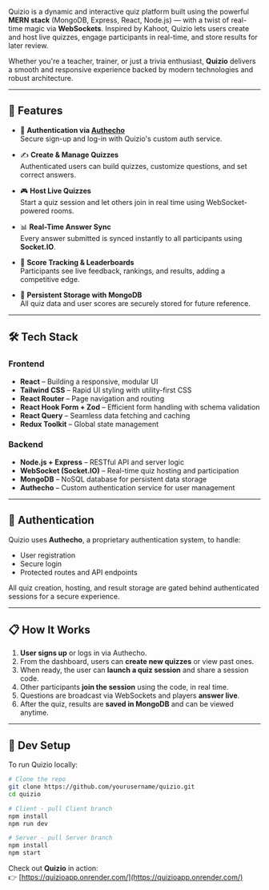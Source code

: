 Quizio is a dynamic and interactive quiz platform built using the powerful **MERN stack** (MongoDB, Express, React, Node.js) — with a twist of real-time magic via **WebSockets**. Inspired by Kahoot, Quizio lets users create and host live quizzes, engage participants in real-time, and store results for later review.

Whether you're a teacher, trainer, or just a trivia enthusiast, **Quizio** delivers a smooth and responsive experience backed by modern technologies and robust architecture.

---

## 🚀 Features

- 🔐 **Authentication via [Authecho](#authentication)**  
  Secure sign-up and log-in with Quizio's custom auth service.

- ✍️ **Create & Manage Quizzes**  
  Authenticated users can build quizzes, customize questions, and set correct answers.

- 🎮 **Host Live Quizzes**  
  Start a quiz session and let others join in real time using WebSocket-powered rooms.

- 📊 **Real-Time Answer Sync**  
  Every answer submitted is synced instantly to all participants using **Socket.IO**.

- 🧠 **Score Tracking & Leaderboards**  
  Participants see live feedback, rankings, and results, adding a competitive edge.

- 💾 **Persistent Storage with MongoDB**  
  All quiz data and user scores are securely stored for future reference.

---

## 🛠️ Tech Stack

### Frontend
- **React** – Building a responsive, modular UI
- **Tailwind CSS** – Rapid UI styling with utility-first CSS
- **React Router** – Page navigation and routing
- **React Hook Form + Zod** – Efficient form handling with schema validation
- **React Query** – Seamless data fetching and caching
- **Redux Toolkit** – Global state management

### Backend
- **Node.js + Express** – RESTful API and server logic
- **WebSocket (Socket.IO)** – Real-time quiz hosting and participation
- **MongoDB** – NoSQL database for persistent data storage
- **Authecho** – Custom authentication service for user management

---

## 🔐 Authentication

Quizio uses **Authecho**, a proprietary authentication system, to handle:
- User registration
- Secure login
- Protected routes and API endpoints

All quiz creation, hosting, and result storage are gated behind authenticated sessions for a secure experience.

---

## 📋 How It Works

1. **User signs up** or logs in via Authecho.
2. From the dashboard, users can **create new quizzes** or view past ones.
3. When ready, the user can **launch a quiz session** and share a session code.
4. Other participants **join the session** using the code, in real time.
5. Questions are broadcast via WebSockets and players **answer live**.
6. After the quiz, results are **saved in MongoDB** and can be viewed anytime.

---

## 🧪 Dev Setup

To run Quizio locally:

```bash
# Clone the repo
git clone https://github.com/yourusername/quizio.git
cd quizio

# Client - pull Client branch
npm install
npm run dev

# Server - pull Server branch
npm install
npm start
```

Check out **Quizio** in action:  
👉 [https://quizioapp.onrender.com/](https://quizioapp.onrender.com/)
